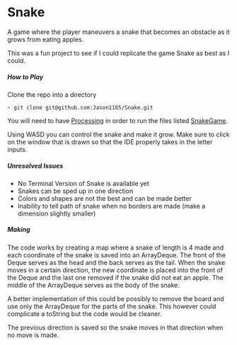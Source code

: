 # Snake
A game where the player maneuvers a snake that becomes an obstacle as it grows from eating apples.

This was a fun project to see if I could replicate the game Snake as best as I could.

##### How to Play
Clone the repo into a directory

`~ git clone git@github.com:Jason1165/Snake.git `

You will need to have [Processing](https://processing.org/) in order to run the files listed [SnakeGame](https://github.com/Jason1165/Snake/tree/main/SnakeGame).

Using WASD you can control the snake and make it grow. Make sure to click on the window that is drawn so that the IDE properly takes in the letter inputs.

##### Unresolved Issues
- No Terminal Version of Snake is available yet
- Snakes can be sped up in one direction
- Colors and shapes are not the best and can be made better
- Inability to tell path of snake when no borders are made (make a dimension slightly smaller)

##### Making
The code works by creating a map where a snake of length is 4 made and each coordinate of the snake is saved into an ArrayDeque. The front of the Deque serves as the head and the back serves as the tail. When the snake moves in a certain direction, the new coordinate is placed into the front of the Deque and the last one removed if the snake did not eat an apple. The middle of the ArrayDeque serves as the body of the snake.

A better implementation of this could be possibly to remove the board and use only the ArrayDeque for the parts of the snake. This however could complicate a toString but the code would be cleaner.

The previous direction is saved so the snake moves in that direction when no move is made. 
